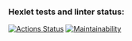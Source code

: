 ### Hexlet tests and linter status:

[![Actions Status](https://github.com/hexamiz/frontend-project-lvl1/workflows/hexlet-check/badge.svg)](https://github.com/hexamiz/frontend-project-lvl1/actions)
[![Maintainability](https://api.codeclimate.com/v1/badges/2bca536fb77a0a60f055/maintainability)](https://codeclimate.com/github/hexamiz/frontend-project-lvl1/maintainability)